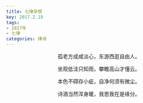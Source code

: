 ```yaml
---
title: 七律杂想
key: 2017.2.19
tags: 
- 2017年 
- 七律
categories: 律诗
---
```


<p align="center">孤老方成咸淡心，东游西逛自由人。
</p>
<p align="center">坐观低洼只知雨，攀瞻高山才懂云。
</p>
<p align="center">本色不碍存小疵，自净何须有微尘。
</p>
<p align="center">诗酒当然浑身暖，我思我在是缘分。
</p>
